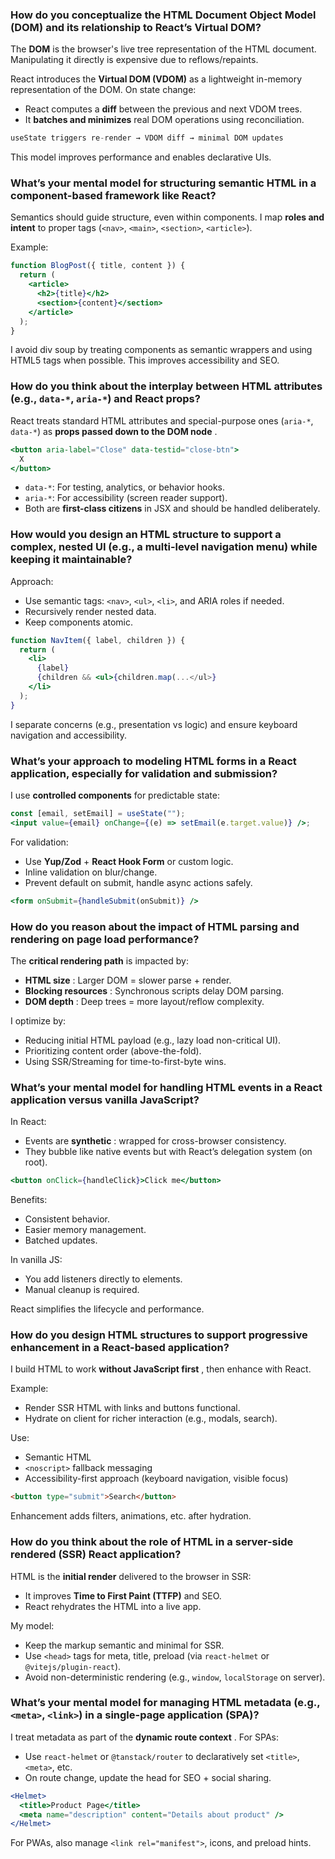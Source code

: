 ### How do you conceptualize the HTML Document Object Model (DOM) and its relationship to React’s Virtual DOM?

The **DOM** is the browser's live tree representation of the HTML document. Manipulating it directly is expensive due to reflows/repaints.

React introduces the **Virtual DOM (VDOM)** as a lightweight in-memory representation of the DOM. On state change:

- React computes a **diff** between the previous and next VDOM trees.
- It **batches and minimizes** real DOM operations using reconciliation.

```jsx
useState triggers re-render → VDOM diff → minimal DOM updates
```

This model improves performance and enables declarative UIs.

### What’s your mental model for structuring semantic HTML in a component-based framework like React?

Semantics should guide structure, even within components. I map **roles and intent** to proper tags (`<nav>`, `<main>`, `<section>`, `<article>`).

Example:

```jsx
function BlogPost({ title, content }) {
  return (
    <article>
      <h2>{title}</h2>
      <section>{content}</section>
    </article>
  );
}
```

I avoid div soup by treating components as semantic wrappers and using HTML5 tags when possible. This improves accessibility and SEO.

### How do you think about the interplay between HTML attributes (e.g., `data-*`, `aria-*`) and React props?

React treats standard HTML attributes and special-purpose ones (`aria-*`, `data-*`) as **props passed down to the DOM node** .

```jsx
<button aria-label="Close" data-testid="close-btn">
  X
</button>
```

- `data-*`: For testing, analytics, or behavior hooks.
- `aria-*`: For accessibility (screen reader support).
- Both are **first-class citizens** in JSX and should be handled deliberately.

### How would you design an HTML structure to support a complex, nested UI (e.g., a multi-level navigation menu) while keeping it maintainable?

Approach:

- Use semantic tags: `<nav>`, `<ul>`, `<li>`, and ARIA roles if needed.
- Recursively render nested data.
- Keep components atomic.

```jsx
function NavItem({ label, children }) {
  return (
    <li>
      {label}
      {children && <ul>{children.map(...</ul>}
    </li>
  );
}
```

I separate concerns (e.g., presentation vs logic) and ensure keyboard navigation and accessibility.

### What’s your approach to modeling HTML forms in a React application, especially for validation and submission?

I use **controlled components** for predictable state:

```jsx
const [email, setEmail] = useState("");
<input value={email} onChange={(e) => setEmail(e.target.value)} />;
```

For validation:

- Use **Yup/Zod** + **React Hook Form** or custom logic.
- Inline validation on blur/change.
- Prevent default on submit, handle async actions safely.

```jsx
<form onSubmit={handleSubmit(onSubmit)} />
```

### How do you reason about the impact of HTML parsing and rendering on page load performance?

The **critical rendering path** is impacted by:

- **HTML size** : Larger DOM = slower parse + render.
- **Blocking resources** : Synchronous scripts delay DOM parsing.
- **DOM depth** : Deep trees = more layout/reflow complexity.

I optimize by:

- Reducing initial HTML payload (e.g., lazy load non-critical UI).
- Prioritizing content order (above-the-fold).
- Using SSR/Streaming for time-to-first-byte wins.

### What’s your mental model for handling HTML events in a React application versus vanilla JavaScript?

In React:

- Events are **synthetic** : wrapped for cross-browser consistency.
- They bubble like native events but with React’s delegation system (on root).

```jsx
<button onClick={handleClick}>Click me</button>
```

Benefits:

- Consistent behavior.
- Easier memory management.
- Batched updates.

In vanilla JS:

- You add listeners directly to elements.
- Manual cleanup is required.

React simplifies the lifecycle and performance.

### How do you design HTML structures to support progressive enhancement in a React-based application?

I build HTML to work **without JavaScript first** , then enhance with React.

Example:

- Render SSR HTML with links and buttons functional.
- Hydrate on client for richer interaction (e.g., modals, search).

Use:

- Semantic HTML
- `<noscript>` fallback messaging
- Accessibility-first approach (keyboard navigation, visible focus)

```html
<button type="submit">Search</button>
```

Enhancement adds filters, animations, etc. after hydration.

### How do you think about the role of HTML in a server-side rendered (SSR) React application?

HTML is the **initial render** delivered to the browser in SSR:

- It improves **Time to First Paint (TTFP)** and SEO.
- React rehydrates the HTML into a live app.

My model:

- Keep the markup semantic and minimal for SSR.
- Use `<head>` tags for meta, title, preload (via `react-helmet` or `@vitejs/plugin-react`).
- Avoid non-deterministic rendering (e.g., `window`, `localStorage` on server).

### What’s your mental model for managing HTML metadata (e.g., `<meta>`, `<link>`) in a single-page application (SPA)?

I treat metadata as part of the **dynamic route context** . For SPAs:

- Use `react-helmet` or `@tanstack/router` to declaratively set `<title>`, `<meta>`, etc.
- On route change, update the head for SEO + social sharing.

```jsx
<Helmet>
  <title>Product Page</title>
  <meta name="description" content="Details about product" />
</Helmet>
```

For PWAs, also manage `<link rel="manifest">`, icons, and preload hints.
